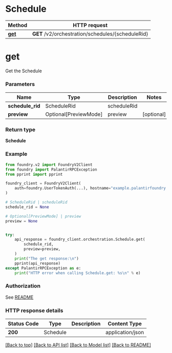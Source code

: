 # Schedule

Method | HTTP request |
------------- | ------------- |
[**get**](#get) | **GET** /v2/orchestration/schedules/{scheduleRid} |

# **get**
Get the Schedule

### Parameters

Name | Type | Description  | Notes |
------------- | ------------- | ------------- | ------------- |
**schedule_rid** | ScheduleRid | scheduleRid |  |
**preview** | Optional[PreviewMode] | preview | [optional] |

### Return type
**Schedule**

### Example

```python
from foundry.v2 import FoundryV2Client
from foundry import PalantirRPCException
from pprint import pprint

foundry_client = FoundryV2Client(
    auth=foundry.UserTokenAuth(...), hostname="example.palantirfoundry.com"
)

# ScheduleRid | scheduleRid
schedule_rid = None

# Optional[PreviewMode] | preview
preview = None


try:
    api_response = foundry_client.orchestration.Schedule.get(
        schedule_rid,
        preview=preview,
    )
    print("The get response:\n")
    pprint(api_response)
except PalantirRPCException as e:
    print("HTTP error when calling Schedule.get: %s\n" % e)

```



### Authorization

See [README](../README.md#authorization)

### HTTP response details
| Status Code | Type        | Description | Content Type |
|-------------|-------------|-------------|------------------|
**200** | Schedule  |  | application/json |

[[Back to top]](#) [[Back to API list]](../../../README.md#documentation-for-api-endpoints) [[Back to Model list]](../../../README.md#models-v2-link) [[Back to README]](../../../README.md)

